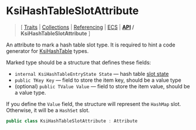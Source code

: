 # KsiHashTableSlotAttribute

> \[ [Traits](../traits.md)
> \| [Collections](../collections.md)
> \| [Referencing](../borrow-checker-at-home.md)
> \| [ECS](../ecs.md)
> \| **[API](index.g.md) / KsiHashTableSlotAttribute**
> \]

An attribute to mark a hash table slot type.
It is required to hint a code generator for [KsiHashTable](T.KsiHashTableAttribute.g.md) types.

Marked type should be a structure that defines these fields: 
- `internal KsiHashTableEntryState State` — hash table [slot state](T.KsiHashTableSlotState.g.md)
- `public TKey Key` — field to store the item key, should be a value type
- (optional) `public TValue Value` — field to store the item value, should be a value type.

If you define the `Value` field, the structure will represent the `HashMap` slot.
Otherwise, it will be a `HashSet` slot.

```csharp
public class KsiHashTableSlotAttribute : Attribute
```
